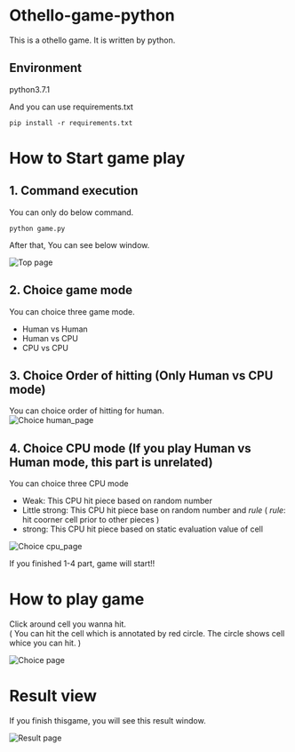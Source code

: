 # Othello-game-python
This is a othello game. It is written by python. 

## Environment
python3.7.1

And you can use requirements.txt
```
pip install -r requirements.txt
```

# How to Start game play
## 1. Command execution
You can only do below command.
```
python game.py 
```
After that, You can see below window.

![Top page](https://github.com/chihina/othello-game-python/blob/master/Images/top_resized.png)

## 2. Choice game mode
You can choice three game mode.
- Human vs Human
- Human vs CPU
- CPU vs CPU

## 3. Choice Order of hitting (Only Human vs CPU mode)
You can choice order of hitting for human.  
![Choice human_page](https://github.com/chihina/othello-game-python/blob/master/Images/human_choice_resized.png)

## 4. Choice CPU mode (If you play Human vs Human mode, this part is unrelated)
You can choice three CPU mode
- Weak: This CPU hit piece based on random number
- Little strong: This CPU hit piece base on random number and *rule*  ( *rule*: hit coorner cell prior to other pieces )
- strong: This CPU hit piece based on static evaluation value of cell

![Choice cpu_page](https://github.com/chihina/othello-game-python/blob/master/Images/cpu_choice_resized.png)

If you finished 1-4 part, game will start!!

# How to play game
Click around cell you wanna hit.    
( You can hit the cell which is annotated by red circle. The circle shows cell whice you can hit. ) 

![Choice page](https://github.com/chihina/othello-game-python/blob/master/Images/choice_resized.png)

# Result view
If you finish thisgame, you will see this result window.

![Result page](https://github.com/chihina/othello-game-python/blob/master/Images/result_resized.png)
